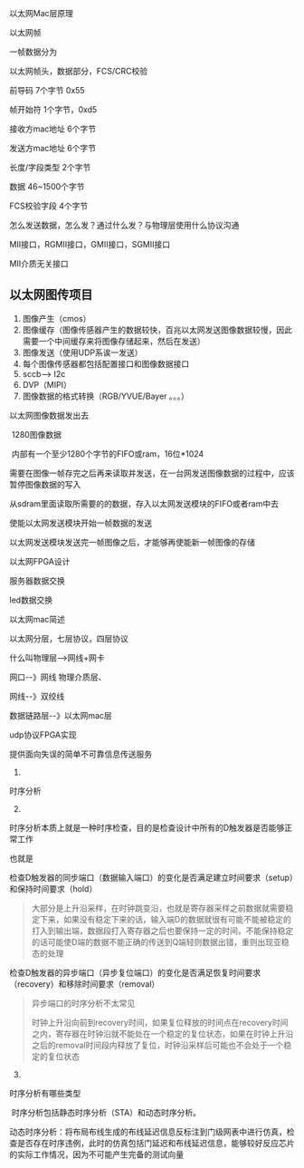 以太网Mac层原理

以太网帧

一帧数据分为

以太网帧头，数据部分，FCS/CRC校验

前导码 7个字节 0x55

帧开始符 1个字节，0xd5

接收方mac地址 6个字节

发送方mac地址 6个字节

长度/字段类型  2个字节

数据 46~1500个字节

FCS校验字段 4个字节

怎么发送数据，怎么发？通过什么发？与物理层使用什么协议沟通

MII接口，RGMII接口，GMII接口，SGMII接口

MII介质无关接口

## 以太网图传项目

1. 图像产生（cmos）
2. 图像缓存（图像传感器产生的数据较快，百兆以太网发送图像数据较慢，因此需要一个中间缓存来将图像存储起来，然后在发送）
3. 图像发送（使用UDP系诶一发送） 
4. 每个图像传感器都包括配置接口和图像数据接口
5. sccb--> I2c
6. DVP（MIPI）
7. 图像数据的格式转换（RGB/YVUE/Bayer 。。。）

以太网图像数据发出去

​	1280图像数据

​	内部有一个至少1280个字节的FIFO或ram，16位*1024

需要在图像一帧存完之后再来读取并发送，在一台网发送图像数据的过程中，应该暂停图像数据的写入

从sdram里面读取所需要的的数据，存入以太网发送模块的FIFO或者ram中去

使能以太网发送模块开始一帧数据的发送

以太网发送模块发送完一帧图像之后，才能够再使能新一帧图像的存储

以太网FPGA设计

服务器数据交换

led数据交换

以太网mac简述

以太网分层，七层协议，四层协议

什么叫物理层-->网线+网卡

网口--》网线  物理介质层、

网线--》双绞线

数据链路层--》以太网mac层

 udp协议FPGA实现

提供面向失误的简单不可靠信息传送服务





1. 

时序分析

2. 

时序分析本质上就是一种时序检查，目的是检查设计中所有的D触发器是否能够正常工作

也就是

检查D触发器的同步端口（数据输入端口）的变化是否满足建立时间要求（setup）和保持时间要求（hold）

> 大部分是上升沿采样，在时钟跳变沿，也就是寄存器采样之前数据就需要稳定下来，如果没有稳定下来的话，输入端D的数据就很有可能不能被稳定的打入到输出端，数据段打入寄存器之后也要保持一定的时间，不能保持稳定的话可能使D端的数据不能正确的传送到Q端轻则数据出错，重则出现亚稳态的处理

检查D触发器的异步端口（异步复位端口）的变化是否满足恢复时间要求（recovery）和移除时间要求（removal）

> 异步端口的时序分析不太常见
>
> 时钟上升沿向前到recovery时间，如果复位释放的时间点在recovery时间之内，寄存器在时钟沿就不能处在一个稳定的复位状态，如果在时钟上升沿之后的removal时间段内释放了复位，时钟沿采样后可能也不会处于一个稳定的复位状态

3. 

时序分析有哪些类型

​	时序分析包括静态时序分析（STA）和动态时序分析。

动态时序分析：将布局布线生成的布线延迟信息反标注到门级网表中进行仿真，检查是否存在时序违例，此时的仿真包括门延迟和布线延迟信息，能够较好反应芯片的实际工作情况，因为不可能产生完备的测试向量

